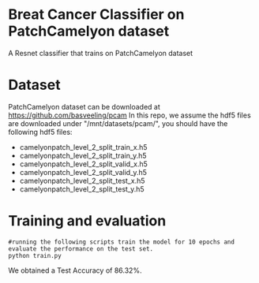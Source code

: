 # Breat Cancer Classifier on PatchCamelyon dataset
A Resnet classifier that trains on PatchCamelyon dataset 

# Dataset
PatchCamelyon dataset can be downloaded at https://github.com/basveeling/pcam
In this repo, we assume the hdf5 files are downloaded under "/mnt/datasets/pcam/", you should have the following hdf5 files:
- camelyonpatch_level_2_split_train_x.h5
- camelyonpatch_level_2_split_train_y.h5
- camelyonpatch_level_2_split_valid_x.h5
- camelyonpatch_level_2_split_valid_y.h5
- camelyonpatch_level_2_split_test_x.h5
- camelyonpatch_level_2_split_test_y.h5

# Training and evaluation 
```
#running the following scripts train the model for 10 epochs and evaluate the performance on the test set. 
python train.py
```
We obtained a Test Accuracy of 86.32%. 
